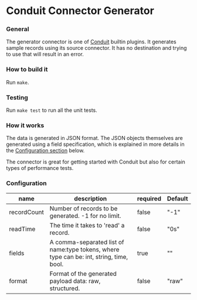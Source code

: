# Conduit Connector Generator

### General

The generator connector is one of [Conduit](https://github.com/ConduitIO/conduit) builtin plugins. It generates sample
records using its source connector. It has no destination and trying to use that will result in an error.

### How to build it

Run `make`.

### Testing

Run `make test` to run all the unit tests.

### How it works

The data is generated in JSON format. The JSON objects themselves are generated using a field specification, which is
explained in more details in the [Configuration section](#Configuration) below.

The connector is great for getting started with Conduit but also for certain types of performance tests.

### Configuration

| name          | description                                                                                | required | Default |
|---------------|--------------------------------------------------------------------------------------------|----------|---------|
| recordCount   | Number of records to be generated. -1 for no limit.                                        | false    | "-1"    |
| readTime      | The time it takes to 'read' a record.                                                      | false    | "0s"    |
| fields        | A comma-separated list of name:type tokens, where type can be: int, string, time, bool.    | true     | ""      |
| format        | Format of the generated payload data: raw, structured.                                     | false    | "raw"   |
